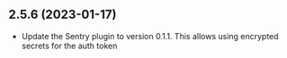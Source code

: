## 2.5.6 (2023-01-17)

 - Update the Sentry plugin to version 0.1.1. This allows using encrypted
   secrets for the auth token
